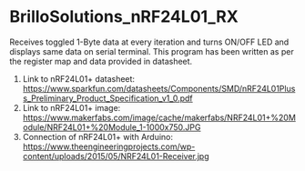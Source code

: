 # BrilloSolutions_nRF24L01_RX
Receives toggled 1-Byte data at every iteration and turns ON/OFF LED and displays same data on serial terminal.
This program has been written as per the register map and data provided in datasheet.

1. Link to nRF24L01+ datasheet: https://www.sparkfun.com/datasheets/Components/SMD/nRF24L01Pluss_Preliminary_Product_Specification_v1_0.pdf
2. Link to nRF24L01+ image: https://www.makerfabs.com/image/cache/makerfabs/NRF24L01+%20Module/NRF24L01+%20Module_1-1000x750.JPG
3. Connection of nRF24L01+ with Arduino: https://www.theengineeringprojects.com/wp-content/uploads/2015/05/NRF24L01-Receiver.jpg